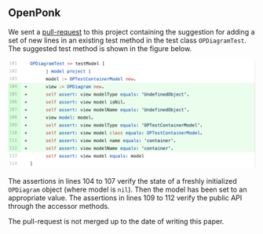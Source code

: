 ## OpenPonk

We sent a [pull-request](https://github.com/OpenPonk/openponk) to this project containing the suggestion  for adding a set of new lines in an existing test method  in the test class `OPDiagramTest`.
The suggested test method is shown in the figure below. 

![Changes on an existing test method sent in a pull-request to the project OpenPonk](figures/pr-openponk.png)

The assertions  in lines 104 to 107 verify the state of a freshly initialized `OPDiagram` object (where model is `nil`). 
Then the model has been set to an appropriate value.
The assertions in lines 109 to 112 verify the public API through the accessor methods.

The pull-request is not merged up to the date of  writing this paper.



